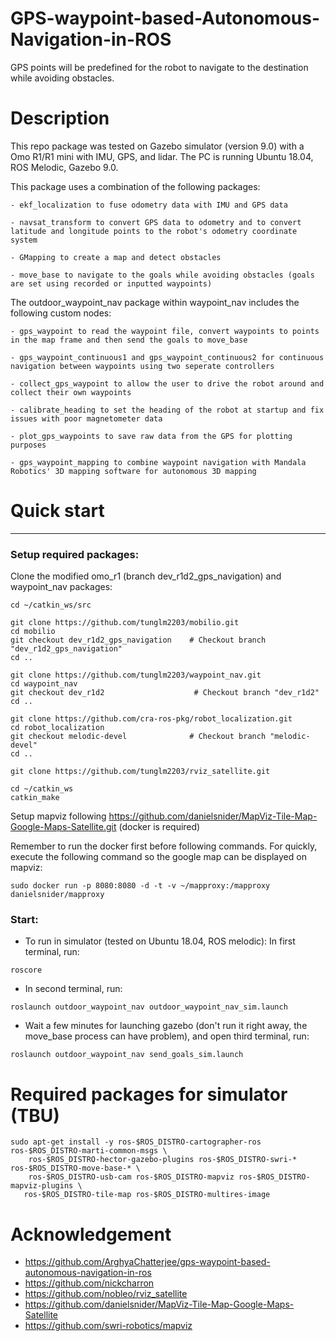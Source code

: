 # GPS-waypoint-based-Autonomous-Navigation-in-ROS
GPS points will be predefined for the robot to navigate to the destination while avoiding obstacles.


# Description

This repo package was tested on Gazebo simulator (version 9.0) with a Omo R1/R1 mini with IMU, GPS, and lidar. The PC is running Ubuntu 18.04, ROS Melodic, Gazebo 9.0.

This package uses a combination of the following packages:

	- ekf_localization to fuse odometry data with IMU and GPS data

	- navsat_transform to convert GPS data to odometry and to convert latitude and longitude points to the robot's odometry coordinate system

	- GMapping to create a map and detect obstacles
	
	- move_base to navigate to the goals while avoiding obstacles (goals are set using recorded or inputted waypoints)

The outdoor_waypoint_nav package within waypoint_nav includes the following custom nodes:
	
	- gps_waypoint to read the waypoint file, convert waypoints to points in the map frame and then send the goals to move_base
	
	- gps_waypoint_continuous1 and gps_waypoint_continuous2 for continuous navigation between waypoints using two seperate controllers
	
	- collect_gps_waypoint to allow the user to drive the robot around and collect their own waypoints
	
	- calibrate_heading to set the heading of the robot at startup and fix issues with poor magnetometer data
	
	- plot_gps_waypoints to save raw data from the GPS for plotting purposes
	
	- gps_waypoint_mapping to combine waypoint navigation with Mandala Robotics' 3D mapping software for autonomous 3D mapping


# Quick start

----------------
### Setup required packages:

Clone the modified omo_r1 (branch dev_r1d2_gps_navigation) and waypoint_nav packages:

```
cd ~/catkin_ws/src

git clone https://github.com/tunglm2203/mobilio.git
cd mobilio
git checkout dev_r1d2_gps_navigation    # Checkout branch "dev_r1d2_gps_navigation"
cd ..

git clone https://github.com/tunglm2203/waypoint_nav.git
cd waypoint_nav
git checkout dev_r1d2                    # Checkout branch "dev_r1d2"
cd ..

git clone https://github.com/cra-ros-pkg/robot_localization.git
cd robot_localization
git checkout melodic-devel              # Checkout branch "melodic-devel"
cd ..

git clone https://github.com/tunglm2203/rviz_satellite.git

cd ~/catkin_ws
catkin_make 
```

Setup mapviz following https://github.com/danielsnider/MapViz-Tile-Map-Google-Maps-Satellite.git (docker is required)

Remember to run the docker first before following commands. For quickly, execute the following command so the google map can be displayed on mapviz:
```
sudo docker run -p 8080:8080 -d -t -v ~/mapproxy:/mapproxy danielsnider/mapproxy
```

### Start:

- To run in simulator (tested on Ubuntu 18.04, ROS melodic):
In first terminal, run:
```
roscore
```

- In second terminal, run:
```
roslaunch outdoor_waypoint_nav outdoor_waypoint_nav_sim.launch
```

- Wait a few minutes for launching gazebo (don't run it right away, the move_base process can have problem), and open third terminal, run:
```
roslaunch outdoor_waypoint_nav send_goals_sim.launch
```

# Required packages for simulator (TBU)
```
sudo apt-get install -y ros-$ROS_DISTRO-cartographer-ros ros-$ROS_DISTRO-marti-common-msgs \
    ros-$ROS_DISTRO-hector-gazebo-plugins ros-$ROS_DISTRO-swri-* ros-$ROS_DISTRO-move-base-* \
    ros-$ROS_DISTRO-usb-cam ros-$ROS_DISTRO-mapviz ros-$ROS_DISTRO-mapviz-plugins \
   ros-$ROS_DISTRO-tile-map ros-$ROS_DISTRO-multires-image
```


# Acknowledgement

- https://github.com/ArghyaChatterjee/gps-waypoint-based-autonomous-navigation-in-ros
- https://github.com/nickcharron
- https://github.com/nobleo/rviz_satellite
- https://github.com/danielsnider/MapViz-Tile-Map-Google-Maps-Satellite
- https://github.com/swri-robotics/mapviz
